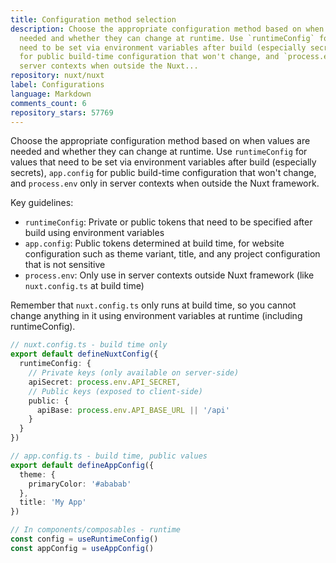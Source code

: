```yaml
---
title: Configuration method selection
description: Choose the appropriate configuration method based on when values are
  needed and whether they can change at runtime. Use `runtimeConfig` for values that
  need to be set via environment variables after build (especially secrets), `app.config`
  for public build-time configuration that won't change, and `process.env` only in
  server contexts when outside the Nuxt...
repository: nuxt/nuxt
label: Configurations
language: Markdown
comments_count: 6
repository_stars: 57769
---
```


Choose the appropriate configuration method based on when values are needed and whether they can change at runtime. Use `runtimeConfig` for values that need to be set via environment variables after build (especially secrets), `app.config` for public build-time configuration that won't change, and `process.env` only in server contexts when outside the Nuxt framework.

Key guidelines:
- `runtimeConfig`: Private or public tokens that need to be specified after build using environment variables
- `app.config`: Public tokens determined at build time, for website configuration such as theme variant, title, and any project configuration that is not sensitive  
- `process.env`: Only use in server contexts outside Nuxt framework (like `nuxt.config.ts` at build time)

Remember that `nuxt.config.ts` only runs at build time, so you cannot change anything in it using environment variables at runtime (including runtimeConfig).

```ts
// nuxt.config.ts - build time only
export default defineNuxtConfig({
  runtimeConfig: {
    // Private keys (only available on server-side)
    apiSecret: process.env.API_SECRET,
    // Public keys (exposed to client-side)
    public: {
      apiBase: process.env.API_BASE_URL || '/api'
    }
  }
})

// app.config.ts - build time, public values
export default defineAppConfig({
  theme: {
    primaryColor: '#ababab'
  },
  title: 'My App'
})

// In components/composables - runtime
const config = useRuntimeConfig()
const appConfig = useAppConfig()
```
